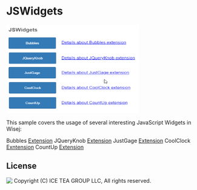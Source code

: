 JSWidgets
====

<img src="../Support/Images/jswidgets.png" width="350" height="233">

This sample covers the usage of several interesting JavaScript Widgets in Wisej:

Bubbles [Extension](https://github.com/iceteagroup/wisej-extensions/tree/2.2/Wisej.Web.Ext.Bubbles)
JQueryKnob [Extension](https://github.com/iceteagroup/wisej-extensions/tree/2.2/Wisej.Web.Ext.jQueryKnob)
JustGage [Extension](https://github.com/iceteagroup/wisej-extensions/tree/2.2/Wisej.Web.Ext.JustGage)
CoolClock [Exntension](https://github.com/iceteagroup/wisej-extensions/tree/2.2/Wisej.Web.Ext.CoolClock)
CountUp [Extension](https://github.com/iceteagroup/wisej-extensions/tree/2.2/Wisej.Web.Ext.CountUp)

License
-------
<img src="http://iceteagroup.com/wp-content/uploads/2017/01/Square-64x64-trasp.png" height="20" align="top"> Copyright (C) ICE TEA GROUP LLC, All rights reserved.

